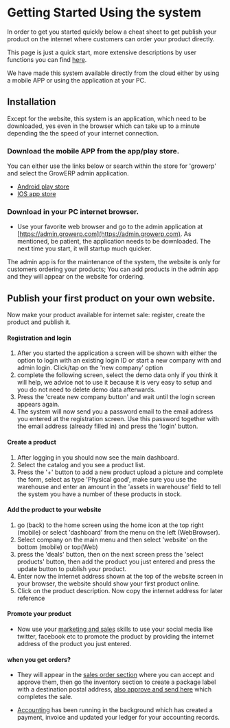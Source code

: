# Getting Started Using the system

In order to get you started quickly below a cheat sheet to get publish your product on the internet where customers can order your product directly.

This page is just a quick start, more extensive descriptions by user functions you can find [here](end_user/../functional_overview.md).

We have made this system available directly from the cloud either by using a mobile APP or using the application at your PC.

## Installation

Except for the website, this system is an application, which need to be downloaded, yes even in the browser which can take  up to a minute depending the the speed of your internet connection.

### Download the mobile APP from the app/play store.

You can either use the links below or search within the store for 'growerp' and select the GrowERP admin application.

* [Android play store](https://play.google.com/store/apps/details?id=org.growerp.admin)  
* [IOS app store](https://apps.apple.com/us/app/growerp-admin-open-source/id1545521755)

### Download in your PC internet browser.

* Use your favorite web browser and go to the admin application at [https://admin.growerp.com](https://admin.growerp.com). As mentioned, be patient, the application needs to be downloaded. The next time you start, it will startup much quicker.

The admin app is for the maintenance of the system, the website is only for customers ordering your products; You can add products in the admin app and they will appear on the website for ordering.

## Publish your first product on your own website.

Now make your product available for internet sale: register, create the product and publish it.

#### Registration and login
1. After you started the application a screen will be shown with either the option to login with an existing login ID or start a new company with and admin login. Click/tap on the 'new company' option
2. complete the following screen, select the demo data only if you think it will help, we advice not to use it because it is very easy to setup and you do not need to delete demo data afterwards.
3. Press the 'create new company button' and wait until the login screen appears again.
4. The system will now send you a password email to the email address you entered at the registration screen. Use this password together with the email address (already filled in) and press the 'login' button. 

#### Create a product
1. After logging in you should now see the main dashboard.
2. Select the catalog and you see a product list.
3. Press the '+' button to add a new product upload a picture and complete the form, select as type 'Physical good', make sure you use the warehouse and enter an amount in the 'assets in warehouse' field to tell the system you have a number of these products in stock.

#### Add the product to your website
1. go (back) to the home screen using the home icon at the top right (mobile) or select 'dashboard' from the menu on the left (WebBrowser).
2. Select company on the main menu and then select 'website' on the bottom (mobile) or top(Web)
3. press the 'deals' button, then on the next screen press the 'select products' button, then add the product you just entered and press the update button to publish your product.
4. Enter now the internet address shown at the top of the website screen in your browser, the website should show your first product online. 
5. Click on the product description. Now copy the internet address for later reference

#### Promote your product
* Now use your [marketing and sales](end_user/../marketing_sales.md) skills to use your social media like twitter, facebook etc to promote the product by providing the internet address of the product you just entered. 

#### when you get orders?
* They will appear in the [sales order section](end_user/../sales_order_entry.md) where you can accept and approve them, then go the inventory section to create a package label with a destination postal address, [also approve and send here](end_user/../inventory_management.md) which completes the sale.  

* [Accounting](end_user/../accounting.md) has been running in the background which has created a payment, invoice and updated your ledger for your accounting records.

